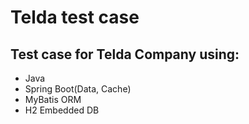 # Telda test case
## Test case for Telda Company using:
- Java 
- Spring Boot(Data, Cache)
- MyBatis ORM
- H2 Embedded DB
